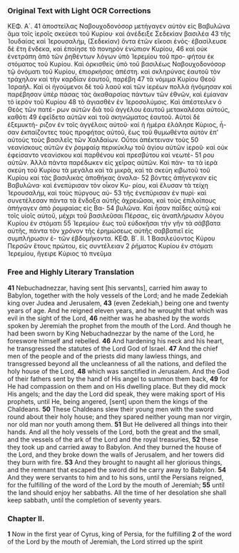### Original Text with Light OCR Corrections
ΚΕΦ. Α´.
41 ἀποστείλας Ναβουχοδονόσορ μετήγαγεν αὐτὸν εἰς Βαβυλῶνα ἅμα
τοῖς ἱεροῖς σκεύεσι τοῦ Κυρίου· καὶ ἀνέδειξε Σεδεκίαν βασιλέα
43 τῆς Ἰουδαίας καὶ Ἱερουσαλήμ, (Σεδεκίαν) ὄντα ἐτῶν εἴκοσι ἑνός·
ἐβασίλευσε δὲ ἔτη ἕνδεκα, καὶ ἐποίησε τὸ πονηρὸν ἐνώπιον Κυρίου,
46 καὶ οὐκ ἐνετράπη ἀπὸ τῶν ῥηθέντων λόγων ὑπὸ Ἱερεμίου τοῦ προ-
φήτου ἐκ στόματος τοῦ Κυρίου. Καὶ ὁρκισθεὶς ὑπὸ τοῦ βασιλέως
Ναβουχοδονόσορ τῷ ὀνόματι τοῦ Κυρίου, ἐπιορκήσας ἀπέστη. καὶ
σκληρύνας ἑαυτοῦ τὸν τράχηλον καὶ τὴν καρδίαν ἑαυτοῦ, παρέβη
47 τὰ νόμιμα Κυρίου Θεοῦ Ἰσραήλ. Καὶ οἱ ἡγούμενοι δὲ τοῦ λαοῦ
καὶ τῶν ἱερέων πολλὰ ἠνόμησαν καὶ παρέβησαν ὑπὲρ πάσας τὰς
ἀκαθαρσίας πάντων τῶν ἐθνῶν, καὶ ἐμίαναν τὸ ἱερὸν τοῦ Κυρίου
48 τὸ ἁγιασθὲν ἐν Ἱεροσολύμοις. Καὶ ἀπέστειλεν ὁ Θεὸς τῶν πατέ-
ρων αὐτῶν διὰ τοῦ ἀγγέλου ἑαυτοῦ μετακαλέσαι αὐτούς, καθότι
49 ἐφεῖδετο αὐτῶν καὶ τοῦ σκηνώματος ἑαυτοῦ. Αὐτοὶ δὲ ἐξεμυκτή-
ριζον ἐν τοῖς ἀγγέλοις αὐτοῦ· καὶ ἡ ἡμέρα ἐλάλησε Κύριος, ἦ-
σαν ἐκπαίζοντες τοὺς προφήτας αὐτοῦ, ἕως τοῦ θυμωθέντα αὐτὸν
ἐπ’ αὐτοὺς τοὺς βασιλεῖς τῶν Χαλδαίων. Οὗτοι ἀπέκτειναν τοὺς
50 νεανίσκους αὐτῶν ἐν ῥομφαίᾳ περικύκλῳ τοῦ ἁγίου αὐτῶν ἱεροῦ·
καὶ οὐκ ἐφείσαντο νεανίσκου καὶ παρθένου καὶ πρεσβύτου καὶ νεωτέ-
51 ρου αὐτῶν. Ἀλλὰ πάντα παρέδωκεν εἰς χεῖρας αὐτῶν. Καὶ πάν-
τα τὰ ἱερὰ σκεύη τοῦ Κυρίου τὰ μεγάλα καὶ τὰ μικρά, καὶ τὰ
σκεύη κιβωτοῦ τοῦ Κυρίου καὶ τὰς βασιλικὰς ἀποθήκας ἀναλα-
52 βόντες ἀπήνεγκαν εἰς Βαβυλῶνα· καὶ ἐνεπύρισαν τὸν οἶκον Κυ-
ρίου, καὶ ἔλυσαν τὰ τείχη Ἱερουσαλήμ, καὶ τοὺς πύργους αὐ-
53 τῆς ἐνεπύρισαν ἐν πυρί· καὶ συνετέλεσαν πάντα τὰ ἔνδοξα αὐτῆς
ἀχρειῶσαι, καὶ τοὺς ἐπιλοίπους ἀπήγαγεν ἀπὸ ῥομφαίας εἰς Βα-
54 βυλῶνα. Καὶ ἦσαν παῖδες αὐτῷ καὶ τοῖς υἱοῖς αὐτοῦ, μέχρι τοῦ
βασιλεῦσαι Πέρσας, εἰς ἀναπλήρωσιν λόγου Κυρίου ἐν στόματι
55 Ἱερεμίου· ἕως τοῦ εὐδοκῆσαι τὴν γῆν τὰ σάββατα αὐτῆς, πάντα
τὸν χρόνον τῆς ἐρημώσεως αὐτῆς σαββατιεῖ εἰς συμπλήρωσιν ἑ-
τῶν ἑβδομήκοντα.
ΚΕΦ. Β΄. ΙΙ.
1 Βασιλεύοντος Κύρου Περσῶν ἔτους πρώτου, εἰς συντέλειαν
2 ῥήματος Κυρίου ἐν στόματι Ἱερεμίου, ἤγειρε Κύριος τὸ πνεῦμα

### Free and Highly Literary Translation

**41** Nebuchadnezzar, having sent [his servants], carried him away to Babylon, together with the holy vessels of the Lord; and he made Zedekiah king over Judea and Jerusalem,
**43** (even Zedekiah,) being one and twenty years of age. And he reigned eleven years, and he wrought that which was evil in the sight of the Lord,
**46** neither was he abashed by the words spoken by Jeremiah the prophet from the mouth of the Lord. And though he had been sworn by King Nebuchadnezzar by the name of the Lord, he foreswore himself and rebelled.
**46** And hardening his neck and his heart, he transgressed the statutes of the Lord God of Israel.
**47** And the chief men of the people and of the priests did many lawless things, and transgressed beyond all the uncleanness of all the nations, and defiled the holy house of the Lord,
**48** which was sanctified in Jerusalem. And the God of their fathers sent by the hand of His angel to summon them back,
**49** for He had compassion on them and on His dwelling place. But they did mock His angels; and the day the Lord did speak, they were making sport of His prophets, until He, being angered, [sent] upon them the kings of the Chaldeans.
**50** These Chaldeans slew their young men with the sword round about their holy house; and they spared neither young man nor virgin, nor old man nor youth among them.
**51** But He delivered all things into their hands. And all the holy vessels of the Lord, both the great and the small, and the vessels of the ark of the Lord and the royal treasuries,
**52** these they took up and carried away to Babylon. And they burned the house of the Lord, and they broke down the walls of Jerusalem, and her towers did they burn with fire.
**53** And they brought to naught all her glorious things, and the remnant that escaped the sword did he carry away to Babylon.
**54** And they were servants to him and to his sons, until the Persians reigned, for the fulfilling of the word of the Lord by the mouth of Jeremiah;
**55** until the land should enjoy her sabbaths. All the time of her desolation she shall keep sabbath, until the completion of seventy years.

### Chapter II.

**1** Now in the first year of Cyrus, king of Persia, for the fulfilling
**2** of the word of the Lord by the mouth of Jeremiah, the Lord stirred up the spirit